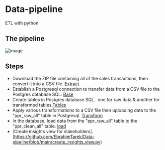 # Data-pipeline
ETL with python 

## The pipeline
![image](https://user-images.githubusercontent.com/93515671/230722315-af3fca53-924c-436c-a62c-f2e29fc778bd.png)

## Steps
- Download the ZIP file containing all of the sales transactions, then convert it into a CSV file. [Extract](https://github.com/EbrahimTarek/Data-pipeline/blob/main/extract.py)
- Establish a Postgresql connection to transfer data from a CSV file to the Postgres database SQL. [Base](https://github.com/EbrahimTarek/Data-pipeline/blob/main/Base.py)
- Create tables in Postgres database SQL . one for raw data & another for transformed tables.[Tables](https://github.com/EbrahimTarek/Data-pipeline/blob/main/tables.py)
- Apply various transformations to a CSV file then uploading data to the "ppr_raw_all" table in Postgresql. [Transform](https://github.com/EbrahimTarek/Data-pipeline/blob/main/transform.py)
- In the database, load data from the "ppr_raw_all" table to the "ppr_clean_all" table. [load](https://github.com/EbrahimTarek/Data-pipeline/blob/main/load.py)
- [Create insights view for stakeholders].(https://github.com/EbrahimTarek/Data-pipeline/blob/main/create_insights_view.py)
